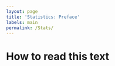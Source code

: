 ```yaml
---
layout: page
title: 'Statistics: Preface'
labels: main
permalink: /Stats/
---
```



How to read this text
===

